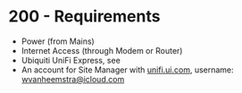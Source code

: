 # 200 - Requirements

- Power (from Mains)
- Internet Access (through Modem or Router)
- Ubiquiti UniFi Express, see
- An account for Site Manager with [unifi.ui.com](https://unifi.ui.com), username: wvanheemstra@icloud.com
